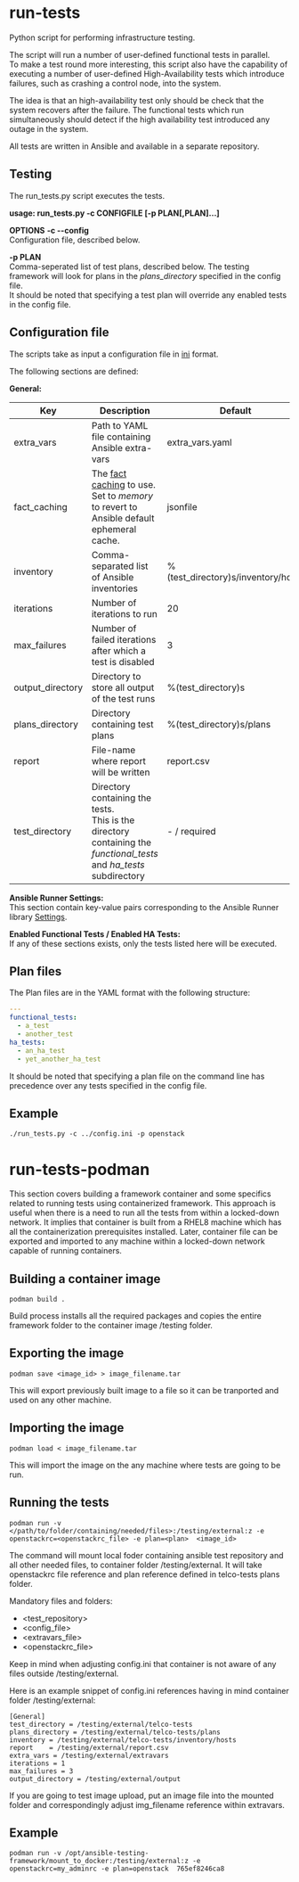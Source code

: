 # run-tests

Python script for performing infrastructure testing.  

The script will run a number of user-defined functional tests in parallel.  
To make a test round more interesting, this script also have the capability of executing a number of user-defined High-Availability tests which introduce failures, such as crashing a control node, into the system.

The idea is that an high-availability test only should be check that the system recovers after the failure. The functional tests which run simultaneously should detect if the high availability test introduced any outage in the system.

All tests are written in Ansible and available in a separate repository.

## Testing

The run_tests.py script executes the tests.

**usage: run_tests.py -c CONFIGFILE [-p PLAN[,PLAN]...]**

**OPTIONS**
**-c --config**  
Configuration file, described below.

**-p PLAN**  
Comma-seperated list of test plans, described below. The testing framework will look for plans in the _plans_directory_ specified in the config file.   
It should be noted that specifying a test plan will override any enabled tests in the config file.

## Configuration file
The scripts take as input a configuration file in [ini](https://en.wikipedia.org/wiki/INI_file) format.

The following sections are defined:

**General:**

| Key             | Description| Default
|-----            |----------  | ---
| extra_vars      | Path to YAML file containing Ansible extra-vars | extra_vars.yaml
| fact_caching    | The [fact caching](https://docs.ansible.com/ansible/latest/reference_appendices/config.html#cache-plugin) to use. <br> Set to _memory_ to revert to Ansible default ephemeral cache. | jsonfile
|inventory        | Comma-separated list of Ansible inventories | %(test_directory)s/inventory/hosts
| iterations      | Number of iterations to run | 20
| max_failures    | Number of failed iterations after which a test is disabled| 3
| output_directory| Directory to store all output of the test runs | %(test_directory)s
| plans_directory | Directory containing test plans | %(test_directory)s/plans
| report          | File-name where report will be written | report.csv
| test_directory  | Directory containing the tests. <br> This is the directory containing the _functional_tests_ and _ha_tests_ subdirectory | - / required

**Ansible Runner Settings:**  
This section contain key-value pairs corresponding to the Ansible Runner library [Settings](https://ansible-runner.readthedocs.io/en/latest/intro.html#env-settings-settings-for-runner-itself).

**Enabled Functional Tests / Enabled HA Tests:**  
If any of these sections exists, only the tests listed here will be executed.

## Plan files
The Plan files are in the YAML format with the following structure:

```YAML
---
functional_tests:
  - a_test
  - another_test
ha_tests:
  - an_ha_test
  - yet_another_ha_test
```
It should be noted that specifying a plan file on the command line has precedence over any tests specified in the config file.

## Example
```
./run_tests.py -c ../config.ini -p openstack
```

# run-tests-podman

This section covers building a framework container and some specifics related to running tests using containerized framework. This approach is useful when there is a need to run all the tests from within a locked-down network. It implies that container is built from a RHEL8 machine which has all the containerization prerequisites installed. Later, container file can be exported and imported to any machine within a locked-down network capable of running containers. 

## Building a container image

```
podman build .
``` 

Build process installs all the required packages and copies the entire framework folder to the container image /testing folder.

## Exporting the image

```
podman save <image_id> > image_filename.tar
```
This will export previously built image to a file so it can be tranported and used on any other machine.

## Importing the image 

```
podman load < image_filename.tar
```
This will import the image on the any machine where tests are going to be run.

## Running the tests

```
podman run -v </path/to/folder/containing/needed/files>:/testing/external:z -e openstackrc=<openstackrc_file> -e plan=<plan>  <image_id>
``` 
The command will mount local foder containing ansible test repository and all other needed files, to container folder /testing/external. It will take openstackrc file reference and plan reference defined in telco-tests plans folder.
 
Mandatory files and folders:
- <test_repository>
- <config_file>
- <extravars_file>
- <openstackrc_file> 

Keep in mind when adjusting config.ini that container is not aware of any files outside /testing/external.

Here is an example snippet of config.ini references having in mind container folder /testing/external:
```
[General]
test_directory = /testing/external/telco-tests
plans_directory = /testing/external/telco-tests/plans
inventory = /testing/external/telco-tests/inventory/hosts
report    = /testing/external/report.csv
extra_vars = /testing/external/extravars
iterations = 1
max_failures = 3
output_directory = /testing/external/output
```

If you are going to test image upload, put an image file into the mounted folder and correspondingly adjust img_filename reference within extravars.

## Example
```
podman run -v /opt/ansible-testing-framework/mount_to_docker:/testing/external:z -e openstackrc=my_adminrc -e plan=openstack  765ef8246ca8
```




